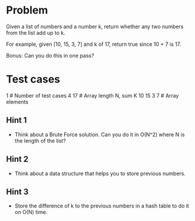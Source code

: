 # Problem

Given a list of numbers and a number k, return whether any two numbers from the list add up to k.  

For example, given [10, 15, 3, 7] and k of 17, return true since 10 + 7 is 17.  

Bonus: Can you do this in one pass?  

# Test cases
1 			# Number of test cases
4 17		# Array length N, sum K
10 15 3 7	# Array elements

## Hint 1
- Think about a Brute Force solution. Can you do it in O(N^2) where N is the length of the list?  

## Hint 2
- Think about a data structure that helps you to store previous numbers.

## Hint 3
- Store the difference of k to the previous numbers in a hash table to do it on O(N) time.